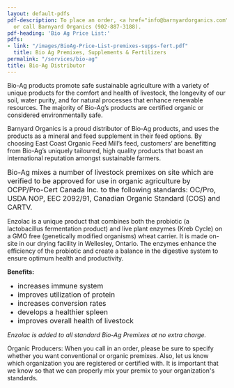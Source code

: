 ```yaml
---
layout: default-pdfs
pdf-description: To place an order, <a href="info@barnyardorganics.com">email</a>
  or call Barnyard Organics (902-887-3188).
pdf-heading: 'Bio Ag Price List:'
pdfs:
- link: "/images/BioAg-Price-List-premixes-supps-fert.pdf"
  title: Bio Ag Premixes, Supplements & Fertilizers
permalink: "/services/bio-ag"
title: Bio-Ag Distributor
---
```



Bio-Ag products promote safe sustainable agriculture with a variety of unique products for the comfort and health of livestock, the longevity of our soil, water purity, and for natural processes that enhance renewable resources.  The majority of Bio-Ag’s products are certified organic or considered environmentally safe.

<div><p>Barnyard Organics is a proud distributor of Bio-Ag products, and uses the products as a mineral and feed supplement in their feed options.  By choosing East Coast Organic Feed Mill’s feed, customers’ are benefitting from Bio-Ag’s uniquely tailoured, high quality products that boast an international reputation amongst sustainable farmers.</p><p><span style="font-size: 1rem;">Bio-Ag mixes a number of livestock premixes on site which are verified to be approved for use in organic agriculture by OCPP/Pro-Cert Canada Inc. to the following standards: OC/Pro, USDA NOP, EEC 2092/91, Canadian Organic Standard (COS) and CARTV.</span></p><p>Enzolac is a unique product that combines both the probiotic (a lactobacillus fermentation product) and live plant enzymes (Kreb Cycle) on a GMO free (genetically modified organisms) wheat carrier. It is made on-site in our drying facility in Wellesley, Ontario. The enzymes enhance the efficiency of the probiotic and create a balance in the digestive system to ensure optimum health and productivity.</p><p><b>Benefits:</b></p><p></p><ul><li><span style="font-size: 1rem;">increases immune system</span><br></li><li><span style="font-size: 1rem;">improves utilization of protein</span><br></li><li><span style="font-size: 1rem;">increases conversion rates</span><br></li><li><span style="font-size: 1rem;">develops a healthier spleen</span><br></li><li><span style="font-size: 1rem;">improves overall health of livestock</span><br></li></ul><p></p><p><i>Enzolac is added to all standard Bio-Ag Premixes at no extra charge.</i></p><p>Organic Producers:  When you call in an order, please be sure to specify whether you want conventional or organic premixes. Also, let us know which organization you are registered or certified with. It is important that we know so that we can properly mix your premix to your organization's standards.</p></div>
